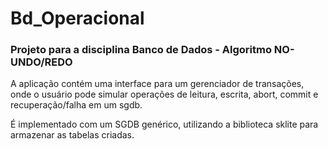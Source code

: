 # Bd_Operacional

### Projeto para a disciplina Banco de Dados - Algoritmo NO-UNDO/REDO

A aplicação contém uma interface para um gerenciador de transações, onde o usuário pode simular operações de leitura, escrita, abort, commit e recuperação/falha em um sgdb.

É implementado com um SGDB genérico, utilizando a biblioteca sklite para armazenar as tabelas criadas.
